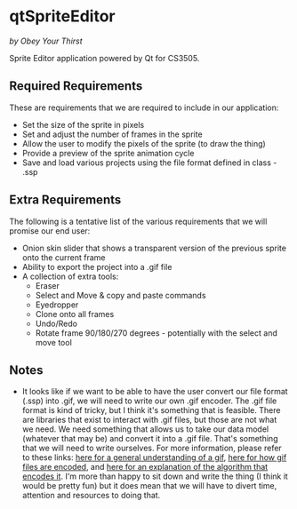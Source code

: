 # qtSpriteEditor

*by Obey Your Thirst*

Sprite Editor application powered by Qt for CS3505.

## Required Requirements

These are requirements that we are required to include in our application:

* Set the size of the sprite in pixels
* Set and adjust the number of frames in the sprite
* Allow the user to modify the pixels of the sprite (to draw the thing)
* Provide a preview of the sprite animation cycle
* Save and load various projects using the file format defined in class - .ssp

## Extra Requirements

The following is a tentative list of the various requirements that we will promise our end user:

* Onion skin slider that shows a transparent version of the previous sprite onto the current frame
* Ability to export the project into a .gif file
* A collection of extra tools:
    * Eraser
    * Select and Move & copy and paste commands
    * Eyedropper
    * Clone onto all frames
    * Undo/Redo
    * Rotate frame 90/180/270 degrees - potentially with the select and move tool

## Notes

* It looks like if we want to be able to have the user convert our file format (.ssp) into .gif, we will need to write our own .gif encoder. The .gif file format is kind of tricky, but I think it's something that is feasible. There are libraries that exist to interact with .gif files, but those are not what we need. We need something that allows us to take our data model (whatever that may be) and convert it into a .gif file. That's something that we will need to write ourselves. For more information, please refer to these links: [here for a general understanding of a gif](https://en.wikipedia.org/wiki/GIF), [here for how gif files are encoded](http://giflib.sourceforge.net/whatsinagif/bits_and_bytes.html), and [here for an explanation of the algorithm that encodes it](https://www.youtube.com/watch?v=j2HSd3HCpDs). I'm more than happy to sit down and write the thing (I think it would be pretty fun) but it does mean that we will have to divert time, attention and resources to doing that. 
